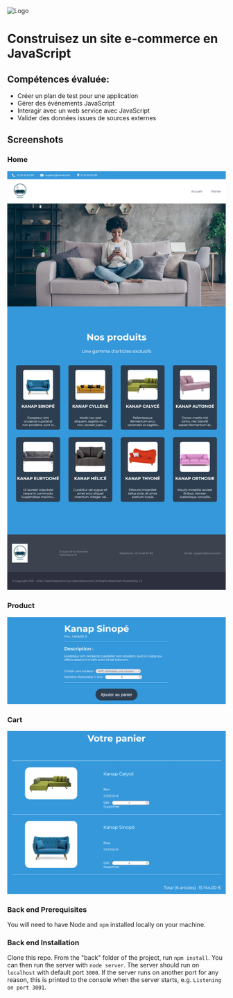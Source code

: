 ![Logo](https://user.oc-static.com/upload/2021/09/29/16329291678171_image2.png)

# Construisez un site e-commerce en JavaScript

## Compétences évaluée:

-   Créer un plan de test pour une application
-   Gérer des événements JavaScript
-   Interagir avec un web service avec JavaScript
-   Valider des données issues de sources externes

## Screenshots

### Home

![App Screenshot](https://github.com/Miliexe/working_datas/blob/main/Screenshots/Kanap/Kanap_home.png?raw=true)

### Product

![App Screenshot](https://github.com/Miliexe/working_datas/blob/main/Screenshots/Kanap/Kanap_product.png?raw=true)

### Cart

![App Screenshot](https://github.com/Miliexe/working_datas/blob/main/Screenshots/Kanap/Kanap_cart.png?raw=true)

### Back end Prerequisites

You will need to have Node and `npm` installed locally on your machine.

### Back end Installation

Clone this repo. From the "back" folder of the project, run `npm install`. You
can then run the server with `node server`.
The server should run on `localhost` with default port `3000`. If the
server runs on another port for any reason, this is printed to the
console when the server starts, e.g. `Listening on port 3001`.
